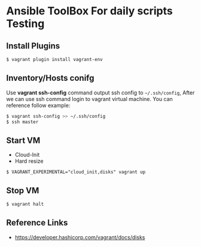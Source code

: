 # Ansible ToolBox For daily scripts Testing

## Install Plugins

```bash
$ vagrant plugin install vagrant-env
```

## Inventory/Hosts conifg

Use **vagrant ssh-config** command output ssh config to `~/.ssh/config`, After we can use ssh command login to vagrant virtual machine.
You can reference follow example:

```bash
$ vagrant ssh-config >> ~/.ssh/config
$ ssh master
```

## Start VM

- Cloud-Init
- Hard resize

```
$ VAGRANT_EXPERIMENTAL="cloud_init,disks" vagrant up
```

## Stop VM

```bash
$ vagrant halt
```

## Reference Links

- https://developer.hashicorp.com/vagrant/docs/disks
